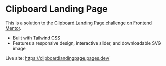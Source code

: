 # Clipboard Landing Page

This is a solution to the [Clipboard Landing Page challenge on Frontend Mentor](https://www.frontendmentor.io/challenges/clipboard-landing-page-5cc9bccd6c4c91111378ecb9). 

- Built with [Tailwind CSS](https://tailwindcss.com/)
- Features a responsive design, interactive slider, and downloadable SVG image

Live site: https://clipboardlandingpage.pages.dev/
